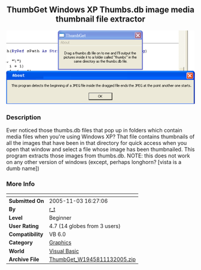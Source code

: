 ﻿<div align="center">

## ThumbGet Windows XP Thumbs\.db image media thumbnail file extractor

<img src="PIC20051131935289658.jpg">
</div>

### Description

Ever noticed those thumbs.db files that pop up in folders which contain media files when you're using Windows XP? That file contains thumbnails of all the images that have been in that directory for quick access when you open that window and select a file whose image has been thumbnailed. This program extracts those images from thumbs.db. NOTE: this does not work on any other version of windows (except, perhaps longhorn? [vista is a dumb name])
 
### More Info
 


<span>             |<span>
---                |---
**Submitted On**   |2005-11-03 16:27:06
**By**             |[r\_t](https://github.com/Planet-Source-Code/PSCIndex/blob/master/ByAuthor/r-t.md)
**Level**          |Beginner
**User Rating**    |4.7 (14 globes from 3 users)
**Compatibility**  |VB 6\.0
**Category**       |[Graphics](https://github.com/Planet-Source-Code/PSCIndex/blob/master/ByCategory/graphics__1-46.md)
**World**          |[Visual Basic](https://github.com/Planet-Source-Code/PSCIndex/blob/master/ByWorld/visual-basic.md)
**Archive File**   |[ThumbGet\_W1945811132005\.zip](https://github.com/Planet-Source-Code/r-t-thumbget-windows-xp-thumbs-db-image-media-thumbnail-file-extractor__1-63142/archive/master.zip)








